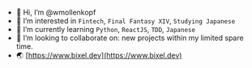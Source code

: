 - 👋 Hi, I’m @wmollenkopf
- 👀 I’m interested in `Fintech`, `Final Fantasy XIV`, `Studying Japanese`
- 🌱 I’m currently learning `Python`, `ReactJS`, `TDD`, `Japanese`
- 💞️ I’m looking to collaborate on: new projects within my limited spare time.
- 🌏 [https://www.bixel.dev](https://www.bixel.dev)

<!---
wmollenkopf/wmollenkopf is a ✨ special ✨ repository because its `README.md` (this file) appears on your GitHub profile.
You can click the Preview link to take a look at your changes.
--->
